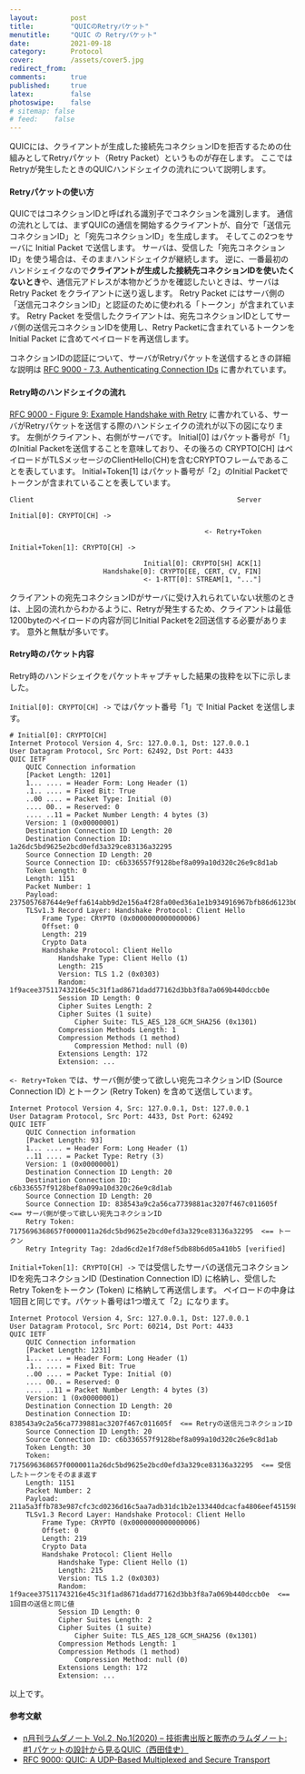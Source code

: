 ```yaml
---
layout:        post
title:         "QUICのRetryパケット"
menutitle:     "QUIC の Retryパケット"
date:          2021-09-18
category:      Protocol
cover:         /assets/cover5.jpg
redirect_from:
comments:      true
published:     true
latex:         false
photoswipe:    false
# sitemap: false
# feed:    false
---
```


QUICには、クライアントが生成した接続先コネクションIDを拒否するための仕組みとしてRetryパケット（Retry Packet）というものが存在します。
ここではRetryが発生したときのQUICハンドシェイクの流れについて説明します。

#### Retryパケットの使い方

QUICではコネクションIDと呼ばれる識別子でコネクションを識別します。
通信の流れとしては、まずQUICの通信を開始するクライアントが、自分で「送信元コネクションID」と「宛先コネクションID」を生成します。
そしてこの2つをサーバに Initial Packet で送信します。
サーバは、受信した「宛先コネクションID」を使う場合は、そのままハンドシェイクが継続します。
逆に、一番最初のハンドシェイクなので**クライアントが生成した接続先コネクションIDを使いたくないとき**や、通信元アドレスが本物かどうかを確認したいときは、サーバは Retry Packet をクライアントに送り返します。
Retry Packet にはサーバ側の「送信元コネクションID」と認証のために使われる「トークン」が含まれています。
Retry Packet を受信したクライアントは、宛先コネクションIDとしてサーバ側の送信元コネクションIDを使用し、Retry Packetに含まれているトークンを Initial Packet に含めてペイロードを再送信します。

コネクションIDの認証について、サーバがRetryパケットを送信するときの詳細な説明は [RFC 9000 - 7.3. Authenticating Connection IDs](https://www.rfc-editor.org/rfc/rfc9000.html#section-7.3) に書かれています。

#### Retry時のハンドシェイクの流れ

[RFC 9000 - Figure 9: Example Handshake with Retry](https://www.rfc-editor.org/rfc/rfc9000#fig-retry) に書かれている、サーバがRetryパケットを送信する際のハンドシェイクの流れが以下の図になります。
左側がクライアント、右側がサーバです。
Initial[0] はパケット番号が「1」のInitial Packetを送信することを意味しており、その後ろの CRYPTO[CH] はペイロードがTLSメッセージのClientHello(CH)を含むCRYPTOフレームであることを表しています。
Initial+Token[1] はパケット番号が「2」のInitial Packetでトークンが含まれていることを表しています。

```fig
Client                                                  Server

Initial[0]: CRYPTO[CH] ->

                                                <- Retry+Token

Initial+Token[1]: CRYPTO[CH] ->

                                 Initial[0]: CRYPTO[SH] ACK[1]
                       Handshake[0]: CRYPTO[EE, CERT, CV, FIN]
                                 <- 1-RTT[0]: STREAM[1, "..."]
```

クライアントの宛先コネクションIDがサーバに受け入れられていない状態のときは、上図の流れからわかるように、Retryが発生するため、クライアントは最低1200byteのペイロードの内容が同じInitial Packetを2回送信する必要があります。
意外と無駄が多いです。



#### Retry時のパケット内容

Retry時のハンドシェイクをパケットキャプチャした結果の抜粋を以下に示しました。

`Initial[0]: CRYPTO[CH] ->` ではパケット番号「1」で Initial Packet を送信します。

```output
# Initial[0]: CRYPTO[CH]
Internet Protocol Version 4, Src: 127.0.0.1, Dst: 127.0.0.1
User Datagram Protocol, Src Port: 62492, Dst Port: 4433
QUIC IETF
    QUIC Connection information
    [Packet Length: 1201]
    1... .... = Header Form: Long Header (1)
    .1.. .... = Fixed Bit: True
    ..00 .... = Packet Type: Initial (0)
    .... 00.. = Reserved: 0
    .... ..11 = Packet Number Length: 4 bytes (3)
    Version: 1 (0x00000001)
    Destination Connection ID Length: 20
    Destination Connection ID: 1a26dc5bd9625e2bcd0efd3a329ce83136a32295
    Source Connection ID Length: 20
    Source Connection ID: c6b336557f9128bef8a099a10d320c26e9c8d1ab
    Token Length: 0
    Length: 1151
    Packet Number: 1
    Payload: 2375057687644e9effa614abb9d2e156a4f28fa00ed36a1e1b934916967bfb86d6123b0c…
    TLSv1.3 Record Layer: Handshake Protocol: Client Hello
        Frame Type: CRYPTO (0x0000000000000006)
        Offset: 0
        Length: 219
        Crypto Data
        Handshake Protocol: Client Hello
            Handshake Type: Client Hello (1)
            Length: 215
            Version: TLS 1.2 (0x0303)
            Random: 1f9acee37511743216e45c31f1ad8671dadd77162d3bb3f8a7a069b440dccb0e
            Session ID Length: 0
            Cipher Suites Length: 2
            Cipher Suites (1 suite)
                Cipher Suite: TLS_AES_128_GCM_SHA256 (0x1301)
            Compression Methods Length: 1
            Compression Methods (1 method)
                Compression Method: null (0)
            Extensions Length: 172
            Extension: ...
```

`<- Retry+Token` では、サーバ側が使って欲しい宛先コネクションID (Source Connection ID) とトークン (Retry Token) を含めて送信しています。

```output
Internet Protocol Version 4, Src: 127.0.0.1, Dst: 127.0.0.1
User Datagram Protocol, Src Port: 4433, Dst Port: 62492
QUIC IETF
    QUIC Connection information
    [Packet Length: 93]
    1... .... = Header Form: Long Header (1)
    ..11 .... = Packet Type: Retry (3)
    Version: 1 (0x00000001)
    Destination Connection ID Length: 20
    Destination Connection ID: c6b336557f9128bef8a099a10d320c26e9c8d1ab
    Source Connection ID Length: 20
    Source Connection ID: 838543a9c2a56ca7739881ac3207f467c011605f  <== サーバ側が使って欲しい宛先コネクションID
    Retry Token: 7175696368657f0000011a26dc5bd9625e2bcd0efd3a329ce83136a32295  <== トークン
    Retry Integrity Tag: 2dad6cd2e1f7d8ef5db88b6d05a410b5 [verified]
```

`Initial+Token[1]: CRYPTO[CH] ->` では受信したサーバの送信元コネクションIDを宛先コネクションID (Destination Connection ID) に格納し、受信したRetry Tokenをトークン (Token) に格納して再送信します。
ペイロードの中身は1回目と同じです。パケット番号は1つ増えて「2」になります。

```output
Internet Protocol Version 4, Src: 127.0.0.1, Dst: 127.0.0.1
User Datagram Protocol, Src Port: 60214, Dst Port: 4433
QUIC IETF
    QUIC Connection information
    [Packet Length: 1231]
    1... .... = Header Form: Long Header (1)
    .1.. .... = Fixed Bit: True
    ..00 .... = Packet Type: Initial (0)
    .... 00.. = Reserved: 0
    .... ..11 = Packet Number Length: 4 bytes (3)
    Version: 1 (0x00000001)
    Destination Connection ID Length: 20
    Destination Connection ID: 838543a9c2a56ca7739881ac3207f467c011605f  <== Retryの送信元コネクションID
    Source Connection ID Length: 20
    Source Connection ID: c6b336557f9128bef8a099a10d320c26e9c8d1ab
    Token Length: 30
    Token: 7175696368657f0000011a26dc5bd9625e2bcd0efd3a329ce83136a32295  <== 受信したトークンをそのまま返す
    Length: 1151
    Packet Number: 2
    Payload: 211a5a3ffb783e987cfc3cd0236d16c5aa7adb31dc1b2e133440dcacfa4806eef4515988…
    TLSv1.3 Record Layer: Handshake Protocol: Client Hello
        Frame Type: CRYPTO (0x0000000000000006)
        Offset: 0
        Length: 219
        Crypto Data
        Handshake Protocol: Client Hello
            Handshake Type: Client Hello (1)
            Length: 215
            Version: TLS 1.2 (0x0303)
            Random: 1f9acee37511743216e45c31f1ad8671dadd77162d3bb3f8a7a069b440dccb0e  <== 1回目の送信と同じ値
            Session ID Length: 0
            Cipher Suites Length: 2
            Cipher Suites (1 suite)
                Cipher Suite: TLS_AES_128_GCM_SHA256 (0x1301)
            Compression Methods Length: 1
            Compression Methods (1 method)
                Compression Method: null (0)
            Extensions Length: 172
            Extension: ...
```

以上です。

#### 参考文献

- [n月刊ラムダノート Vol.2, No.1(2020) – 技術書出版と販売のラムダノート: #1 パケットの設計から見るQUIC（西田佳史）](https://www.lambdanote.com/collections/frontpage/products/nmonthly-vol-2-no-1-2020)
- [RFC 9000: QUIC: A UDP-Based Multiplexed and Secure Transport](https://www.rfc-editor.org/rfc/rfc9000)
